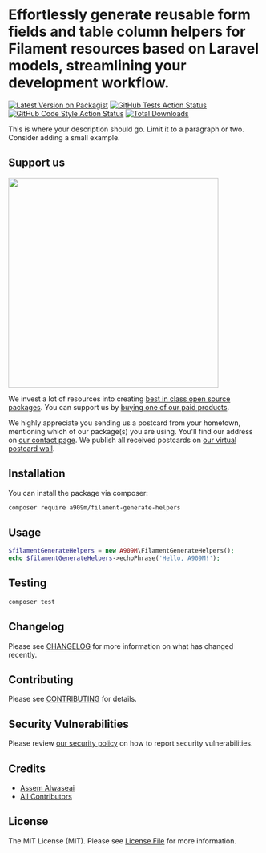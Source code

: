 # Effortlessly generate reusable form fields and table column helpers for Filament resources based on Laravel models, streamlining your development workflow.

[![Latest Version on Packagist](https://img.shields.io/packagist/v/a909m/filament-generate-helpers.svg?style=flat-square)](https://packagist.org/packages/a909m/filament-generate-helpers)
[![GitHub Tests Action Status](https://img.shields.io/github/actions/workflow/status/a909m/filament-generate-helpers/run-tests.yml?branch=main&label=tests&style=flat-square)](https://github.com/a909m/filament-generate-helpers/actions?query=workflow%3Arun-tests+branch%3Amain)
[![GitHub Code Style Action Status](https://img.shields.io/github/actions/workflow/status/a909m/filament-generate-helpers/fix-php-code-style-issues.yml?branch=main&label=code%20style&style=flat-square)](https://github.com/a909m/filament-generate-helpers/actions?query=workflow%3A"Fix+PHP+code+style+issues"+branch%3Amain)
[![Total Downloads](https://img.shields.io/packagist/dt/a909m/filament-generate-helpers.svg?style=flat-square)](https://packagist.org/packages/a909m/filament-generate-helpers)

This is where your description should go. Limit it to a paragraph or two. Consider adding a small example.

## Support us

[<img src="https://github-ads.s3.eu-central-1.amazonaws.com/Filament-Generate-Helpers.jpg?t=1" width="419px" />](https://spatie.be/github-ad-click/Filament-Generate-Helpers)

We invest a lot of resources into creating [best in class open source packages](https://spatie.be/open-source). You can support us by [buying one of our paid products](https://spatie.be/open-source/support-us).

We highly appreciate you sending us a postcard from your hometown, mentioning which of our package(s) you are using. You'll find our address on [our contact page](https://spatie.be/about-us). We publish all received postcards on [our virtual postcard wall](https://spatie.be/open-source/postcards).

## Installation

You can install the package via composer:

```bash
composer require a909m/filament-generate-helpers
```


## Usage

```php
$filamentGenerateHelpers = new A909M\FilamentGenerateHelpers();
echo $filamentGenerateHelpers->echoPhrase('Hello, A909M!');
```

## Testing

```bash
composer test
```

## Changelog

Please see [CHANGELOG](CHANGELOG.md) for more information on what has changed recently.

## Contributing

Please see [CONTRIBUTING](CONTRIBUTING.md) for details.

## Security Vulnerabilities

Please review [our security policy](../../security/policy) on how to report security vulnerabilities.

## Credits

- [Assem Alwaseai](https://github.com/A909M)
- [All Contributors](../../contributors)

## License

The MIT License (MIT). Please see [License File](LICENSE.md) for more information.
